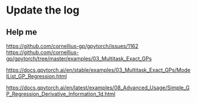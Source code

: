 # Update the log 

## Help me 
https://github.com/cornellius-gp/gpytorch/issues/1162
https://github.com/cornellius-gp/gpytorch/tree/master/examples/03_Multitask_Exact_GPs


https://docs.gpytorch.ai/en/stable/examples/03_Multitask_Exact_GPs/ModelList_GP_Regression.html

https://docs.gpytorch.ai/en/latest/examples/08_Advanced_Usage/Simple_GP_Regression_Derivative_Information_1d.html

